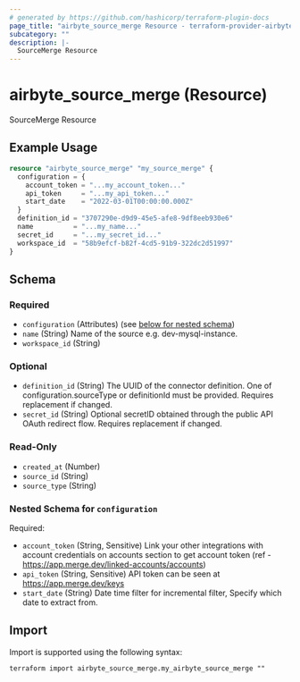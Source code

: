 ```yaml
---
# generated by https://github.com/hashicorp/terraform-plugin-docs
page_title: "airbyte_source_merge Resource - terraform-provider-airbyte"
subcategory: ""
description: |-
  SourceMerge Resource
---
```


# airbyte_source_merge (Resource)

SourceMerge Resource

## Example Usage

```terraform
resource "airbyte_source_merge" "my_source_merge" {
  configuration = {
    account_token = "...my_account_token..."
    api_token     = "...my_api_token..."
    start_date    = "2022-03-01T00:00:00.000Z"
  }
  definition_id = "3707290e-d9d9-45e5-afe8-9df8eeb930e6"
  name          = "...my_name..."
  secret_id     = "...my_secret_id..."
  workspace_id  = "58b9efcf-b82f-4cd5-91b9-322dc2d51997"
}
```

<!-- schema generated by tfplugindocs -->
## Schema

### Required

- `configuration` (Attributes) (see [below for nested schema](#nestedatt--configuration))
- `name` (String) Name of the source e.g. dev-mysql-instance.
- `workspace_id` (String)

### Optional

- `definition_id` (String) The UUID of the connector definition. One of configuration.sourceType or definitionId must be provided. Requires replacement if changed.
- `secret_id` (String) Optional secretID obtained through the public API OAuth redirect flow. Requires replacement if changed.

### Read-Only

- `created_at` (Number)
- `source_id` (String)
- `source_type` (String)

<a id="nestedatt--configuration"></a>
### Nested Schema for `configuration`

Required:

- `account_token` (String, Sensitive) Link your other integrations with account credentials on accounts section to get account token (ref - https://app.merge.dev/linked-accounts/accounts)
- `api_token` (String, Sensitive) API token can be seen at  https://app.merge.dev/keys
- `start_date` (String) Date time filter for incremental filter, Specify which date to extract from.

## Import

Import is supported using the following syntax:

```shell
terraform import airbyte_source_merge.my_airbyte_source_merge ""
```

